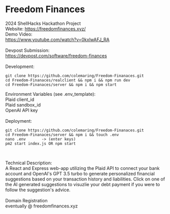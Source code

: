 # Freedom Finances
2024 ShellHacks Hackathon Project <br>
Website: https://freedomfinances.xyz/ <br>
Demo Video: <br>
https://www.youtube.com/watch?v=0kxlwAFJ_RA <br>
<br>
Devpost Submission:  <br>
https://devpost.com/software/freedom-finances  <br>
<br>
Development: <br>
```
git clone https://github.com/colemaring/Freedom-Finanaces.git 
cd Freedom-Finanaces/realclient && npm i && npm run dev 
cd Freedom-Finanaces/server && npm i && npm start 
```
Environment Variables (see .env_template): <br>
Plaid client_id <br>
Plaid sandbox_id <br>
OpenAI API key <br>
<br>
Deployment:<br>
```
git clone https://github.com/colemaring/Freedom-Finanaces.git 
cd Freedom-Finanaces/server && npm i && touch .env 
nano .env       -> (enter keys) 
pm2 start index.js OR npm start
```
<br>

Technical Description: <br>
A React and Express web-app utilizing the Plaid API to connect your bank account and OpenAI's GPT 3.5 turbo to generate personalized financial suggestions based on your transaction history and liabilities. Click on one of the AI generated suggestions to visuzlie your debt payment if you were to follow the suggestion's advice. <br>
<br>
Domain Registration  <br>
eventually @ freedomfinances.xyz <br>

